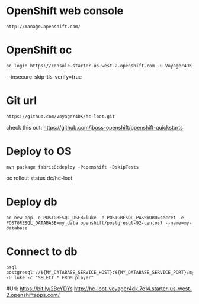 # OpenShift web console
	http://manage.openshift.com/

# OpenShift oc
	oc login https://console.starter-us-west-2.openshift.com -u Voyager4DK 
--insecure-skip-tls-verify=true

# Git url
	https://github.com/Voyager4DK/hc-loot.git
check this out: 
	https://github.com/jboss-openshift/openshift-quickstarts

# Deploy to OS
	mvn package fabric8:deploy -Popenshift -DskipTests

oc rollout status dc/hc-loot

# Deploy db
	oc new-app -e POSTGRESQL_USER=luke -e POSTGRESQL_PASSWORD=secret -e POSTGRESQL_DATABASE=my_data openshift/postgresql-92-centos7 --name=my-database

# Connect to db
	psql postgresql://${MY_DATABASE_SERVICE_HOST}:${MY_DATABASE_SERVICE_PORT}/my_data -U luke -c "SELECT * FROM player"

#Url:
	https://bit.ly/2BcYDYs
	http://hc-loot-voyager4dk.7e14.starter-us-west-2.openshiftapps.com/